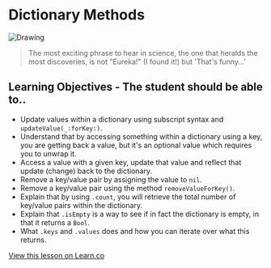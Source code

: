 # Dictionary Methods

![Drawing](http://d.gr-assets.com/authors/1341965730p5/16667.jpg)

> The most exciting phrase to hear in science, the one that heralds the most discoveries, is not "Eureka!" (I found it!) but 'That's funny...'

## Learning Objectives - The student should be able to..

* Update values within a dictionary using subscript syntax and `updateValue(_:forKey:)`.
* Understand that by accessing something within a dictionary using a key, you are getting back a value, but it's an optional value which requires you to unwrap it.
* Access a value with a given key, update that value and reflect that update (change) back to the dictionary.
* Remove a key/value pair by assigning the value to `nil`.
* Remove a key/value pair using the method `removeValueForKey()`.
* Explain that by using `.count`, you will retrieve the total number of key/value pairs within the dictionary.
* Explain that `.isEmpty` is a way to see if in fact the dictionary is empty, in that it returns a `Bool`.
* What `.keys` and `.values` does and how you can iterate over what this returns.

<a href='https://learn.co/lessons/DictionaryMethods' data-visibility='hidden'>View this lesson on Learn.co</a>
